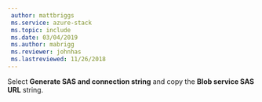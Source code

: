 ```yaml
---
 author: mattbriggs
 ms.service: azure-stack
 ms.topic: include
 ms.date: 03/04/2019
 ms.author: mabrigg
 ms.reviewer: johnhas
 ms.lastreviewed: 11/26/2018
---
```


Select **Generate SAS and connection string** and copy the **Blob service SAS URL** string.